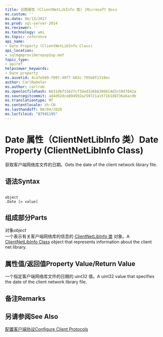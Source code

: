 ```yaml
---
title: 日期属性 (ClientNetLibInfo 类) |Microsoft Docs
ms.custom: ''
ms.date: 06/13/2017
ms.prod: sql-server-2014
ms.reviewer: ''
ms.technology: wmi
ms.topic: reference
api_name:
- Date Property (ClientNetLibInfo Class)
api_location:
- sqlmgmproviderxpsp2up.mof
topic_type:
- apiref
helpviewer_keywords:
- Date property
ms.assetid: 4ca7e569-f097-49f7-b83c-795b0f1319ec
author: CarlRabeler
ms.author: carlrab
ms.openlocfilehash: 6631dbf3162fcf3ded326bb386014d2c58d7642a
ms.sourcegitcommit: ad4d92dce894592a259721a1571b1d8736abacdb
ms.translationtype: MT
ms.contentlocale: zh-CN
ms.lasthandoff: 08/04/2020
ms.locfileid: "87591195"
---
```

# <a name="date-property-clientnetlibinfo-class"></a><span data-ttu-id="8477f-102">Date 属性（ClientNetLibInfo 类）</span><span class="sxs-lookup"><span data-stu-id="8477f-102">Date Property (ClientNetLibInfo Class)</span></span>
  <span data-ttu-id="8477f-103">获取客户端网络库文件的日期。</span><span class="sxs-lookup"><span data-stu-id="8477f-103">Gets the date of the client network library file.</span></span>  
  
## <a name="syntax"></a><span data-ttu-id="8477f-104">语法</span><span class="sxs-lookup"><span data-stu-id="8477f-104">Syntax</span></span>  
  
```  
  
object  
.Date [= value]  
```  
  
## <a name="parts"></a><span data-ttu-id="8477f-105">组成部分</span><span class="sxs-lookup"><span data-stu-id="8477f-105">Parts</span></span>  
 <span data-ttu-id="8477f-106">对象</span><span class="sxs-lookup"><span data-stu-id="8477f-106">*object*</span></span>  
 <span data-ttu-id="8477f-107">一个表示有关客户端网络库的信息的 [ClientNetLibInfo 类](clientnetlibinfo-class.md) 对象。</span><span class="sxs-lookup"><span data-stu-id="8477f-107">A [ClientNetLibInfo Class](clientnetlibinfo-class.md) object that represents information about the client net library.</span></span>  
  
## <a name="property-valuereturn-value"></a><span data-ttu-id="8477f-108">属性值/返回值</span><span class="sxs-lookup"><span data-stu-id="8477f-108">Property Value/Return Value</span></span>  
 <span data-ttu-id="8477f-109">一个指定客户端网络库文件的日期的 uint32 值。</span><span class="sxs-lookup"><span data-stu-id="8477f-109">A uint32 value that specifies the date of the client network library file.</span></span>  
  
## <a name="remarks"></a><span data-ttu-id="8477f-110">备注</span><span class="sxs-lookup"><span data-stu-id="8477f-110">Remarks</span></span>  
  
## <a name="see-also"></a><span data-ttu-id="8477f-111">另请参阅</span><span class="sxs-lookup"><span data-stu-id="8477f-111">See Also</span></span>  
 [<span data-ttu-id="8477f-112">配置客户端协议</span><span class="sxs-lookup"><span data-stu-id="8477f-112">Configure Client Protocols</span></span>](https://technet.microsoft.com/library/ms181035.aspx)  
  
  
